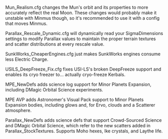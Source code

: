 Mun_Realism.cfg changes the Mun's orbit and its properties to more accurately reflect the real Moon. These changes would probably make it unstable with Minmus though, so it's recommended to use it with a config that moves Minmus.

Parallax_Rescale_Dynamic.cfg will dynamically read your SigmaDimensions settings to modify Parallax values to maintain the proper terrain textures and scatter distributions at every rescale value.

SunkWorks_CheaperEngines.cfg just makes SunkWorks engines consume less Electric Charge.

USILS_DeepFreeze_Fix.cfg fixes USI-LS's broken DeepFreeze support and enables its cryo freezer to... actually cryo-freeze Kerbals.

MPE_NewDefs adds science log support for Minor Planets Expansion, including DMagic Orbital Science experiments.

MPE AVP adds Astronomer's Visual Pack support to Minor Planets Expansion bodies, including glows and, for Ervo, clouds and a Scatterer atmosphere.

Parallax_NewDefs adds science defs that support Crowd-Sourced Science and DMagic Orbital Science, which refer to the new scatters added in Parallax_StockTextures. Supports Moho hexes, Ike crystals, and Laythe life.
